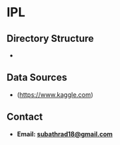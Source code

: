 # IPL


## Directory Structure
* 


## Data Sources
* (https://www.kaggle.com)



## Contact 
* **Email: subathrad18@gmail.com**
